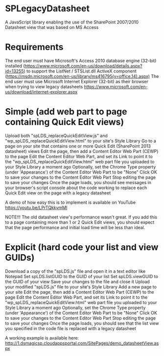 # SPLegacyDatasheet
A JavaScript library enabling the use of the SharePoint 2007/2010 Datasheet view that was based on MS Access

# Requirements
The end user must have Microsoft's Access 2010 database engine (32-bit) installed (https://www.microsoft.com/en-us/download/details.aspx?id=13255) to support the ListNet / STSList.dll ActiveX component (https://msdn.microsoft.com/en-us/library/ms416795(v=office.14).aspx)
The end user must use Microsoft Internet Explorer (32-bit) as their browser when trying to view legacy datasheets https://www.microsoft.com/en-us/download/internet-explorer.aspx


# Simple (add web part to page containing Quick Edit views)
Upload both "spLDS_replaceQuickEditView.js" and "wp_spLDS_replaceQuickEditView.html" to your site's Style Library
Go to a page on your site that contains one or more Quick Edit (SharePoint 2013 datasheet) views
Edit the page, then add a Content Editor Web Part (CEWP) to the page
Edit the Content Editor Web Part, and set its Link to point it to the "wp_spLDS_replaceQuickEditView.html" web part file you uploaded to your Style Library a moment ago
Optionally, set the Chrome Type property (under 'Appearance') of the Content Editor Web Part to be "None"
Click OK to save your changes to the Content Editor Web Part
Stop editing the page to save your changes
Once the page loads, you should see messages in your browser's script console about the code working to replace each Quick Edit view on the page with a legacy datasheet

A demo of how easy this is to implement is available on YouTube https://youtu.be/LPrTQkkymMI

NOTE!!! The old datasheet view's performance wasn't great. If you add this to a page containing more than 1 or 2 Quick Edit views, you should expect that the page performance and initial load time will be less than ideal.




# Explicit (hard code your list and view GUIDs)
Download a copy of the "spLDS.js" file and open it in a text editor like Notepad
Set spLDS.listGUID to the GUID of your list
Set spLDS.viewGUID to the GUID of your view
Save your changes to the file and close it
Upload your modified "spLDS.js" file to your site's Style Library
Add a new page to your site
Edit the page, then add a Content Editor Web Part (CEWP) to the page
Edit the Content Editor Web Part, and set its Link to point it to the "wp_spLDS_replaceQuickEditView.html" web part file you uploaded to your Style Library a moment ago
Optionally, set the Chrome Type property (under 'Appearance') of the Content Editor Web Part to be "None"
Click OK to save your changes to the Content Editor Web Part
Stop editing the page to save your changes
Once the page loads, you should see that the list view you specified in the code file is replaced with a legacy datasheet

A working example is available here: http://1.dsmagicsp.cloudappsportal.com/SitePages/demo_datasheetView.aspx


